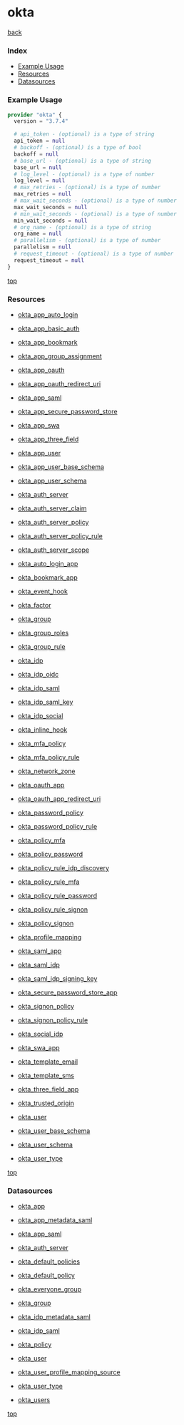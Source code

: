 # okta

[back](../)

### Index

- [Example Usage](#example-usage)
- [Resources](#resources)
- [Datasources](#datasources)

### Example Usage

```terraform
provider "okta" {
  version = "3.7.4"

  # api_token - (optional) is a type of string
  api_token = null
  # backoff - (optional) is a type of bool
  backoff = null
  # base_url - (optional) is a type of string
  base_url = null
  # log_level - (optional) is a type of number
  log_level = null
  # max_retries - (optional) is a type of number
  max_retries = null
  # max_wait_seconds - (optional) is a type of number
  max_wait_seconds = null
  # min_wait_seconds - (optional) is a type of number
  min_wait_seconds = null
  # org_name - (optional) is a type of string
  org_name = null
  # parallelism - (optional) is a type of number
  parallelism = null
  # request_timeout - (optional) is a type of number
  request_timeout = null
}
```

[top](#index)

### Resources


- [okta_app_auto_login](./r/okta_app_auto_login.md)

- [okta_app_basic_auth](./r/okta_app_basic_auth.md)

- [okta_app_bookmark](./r/okta_app_bookmark.md)

- [okta_app_group_assignment](./r/okta_app_group_assignment.md)

- [okta_app_oauth](./r/okta_app_oauth.md)

- [okta_app_oauth_redirect_uri](./r/okta_app_oauth_redirect_uri.md)

- [okta_app_saml](./r/okta_app_saml.md)

- [okta_app_secure_password_store](./r/okta_app_secure_password_store.md)

- [okta_app_swa](./r/okta_app_swa.md)

- [okta_app_three_field](./r/okta_app_three_field.md)

- [okta_app_user](./r/okta_app_user.md)

- [okta_app_user_base_schema](./r/okta_app_user_base_schema.md)

- [okta_app_user_schema](./r/okta_app_user_schema.md)

- [okta_auth_server](./r/okta_auth_server.md)

- [okta_auth_server_claim](./r/okta_auth_server_claim.md)

- [okta_auth_server_policy](./r/okta_auth_server_policy.md)

- [okta_auth_server_policy_rule](./r/okta_auth_server_policy_rule.md)

- [okta_auth_server_scope](./r/okta_auth_server_scope.md)

- [okta_auto_login_app](./r/okta_auto_login_app.md)

- [okta_bookmark_app](./r/okta_bookmark_app.md)

- [okta_event_hook](./r/okta_event_hook.md)

- [okta_factor](./r/okta_factor.md)

- [okta_group](./r/okta_group.md)

- [okta_group_roles](./r/okta_group_roles.md)

- [okta_group_rule](./r/okta_group_rule.md)

- [okta_idp](./r/okta_idp.md)

- [okta_idp_oidc](./r/okta_idp_oidc.md)

- [okta_idp_saml](./r/okta_idp_saml.md)

- [okta_idp_saml_key](./r/okta_idp_saml_key.md)

- [okta_idp_social](./r/okta_idp_social.md)

- [okta_inline_hook](./r/okta_inline_hook.md)

- [okta_mfa_policy](./r/okta_mfa_policy.md)

- [okta_mfa_policy_rule](./r/okta_mfa_policy_rule.md)

- [okta_network_zone](./r/okta_network_zone.md)

- [okta_oauth_app](./r/okta_oauth_app.md)

- [okta_oauth_app_redirect_uri](./r/okta_oauth_app_redirect_uri.md)

- [okta_password_policy](./r/okta_password_policy.md)

- [okta_password_policy_rule](./r/okta_password_policy_rule.md)

- [okta_policy_mfa](./r/okta_policy_mfa.md)

- [okta_policy_password](./r/okta_policy_password.md)

- [okta_policy_rule_idp_discovery](./r/okta_policy_rule_idp_discovery.md)

- [okta_policy_rule_mfa](./r/okta_policy_rule_mfa.md)

- [okta_policy_rule_password](./r/okta_policy_rule_password.md)

- [okta_policy_rule_signon](./r/okta_policy_rule_signon.md)

- [okta_policy_signon](./r/okta_policy_signon.md)

- [okta_profile_mapping](./r/okta_profile_mapping.md)

- [okta_saml_app](./r/okta_saml_app.md)

- [okta_saml_idp](./r/okta_saml_idp.md)

- [okta_saml_idp_signing_key](./r/okta_saml_idp_signing_key.md)

- [okta_secure_password_store_app](./r/okta_secure_password_store_app.md)

- [okta_signon_policy](./r/okta_signon_policy.md)

- [okta_signon_policy_rule](./r/okta_signon_policy_rule.md)

- [okta_social_idp](./r/okta_social_idp.md)

- [okta_swa_app](./r/okta_swa_app.md)

- [okta_template_email](./r/okta_template_email.md)

- [okta_template_sms](./r/okta_template_sms.md)

- [okta_three_field_app](./r/okta_three_field_app.md)

- [okta_trusted_origin](./r/okta_trusted_origin.md)

- [okta_user](./r/okta_user.md)

- [okta_user_base_schema](./r/okta_user_base_schema.md)

- [okta_user_schema](./r/okta_user_schema.md)

- [okta_user_type](./r/okta_user_type.md)


[top](#index)

### Datasources


- [okta_app](./d/okta_app.md)

- [okta_app_metadata_saml](./d/okta_app_metadata_saml.md)

- [okta_app_saml](./d/okta_app_saml.md)

- [okta_auth_server](./d/okta_auth_server.md)

- [okta_default_policies](./d/okta_default_policies.md)

- [okta_default_policy](./d/okta_default_policy.md)

- [okta_everyone_group](./d/okta_everyone_group.md)

- [okta_group](./d/okta_group.md)

- [okta_idp_metadata_saml](./d/okta_idp_metadata_saml.md)

- [okta_idp_saml](./d/okta_idp_saml.md)

- [okta_policy](./d/okta_policy.md)

- [okta_user](./d/okta_user.md)

- [okta_user_profile_mapping_source](./d/okta_user_profile_mapping_source.md)

- [okta_user_type](./d/okta_user_type.md)

- [okta_users](./d/okta_users.md)


[top](#index)